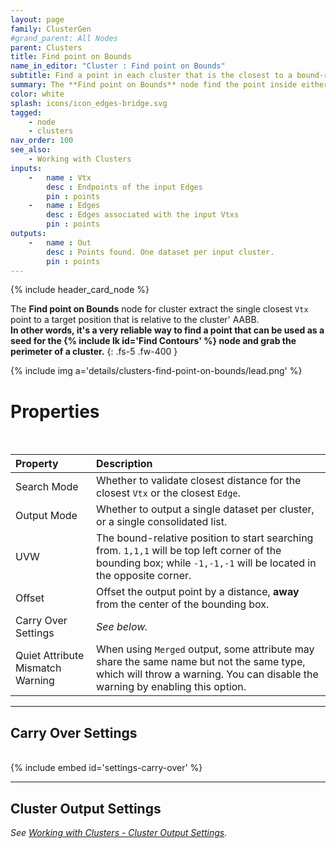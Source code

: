 ```yaml
---
layout: page
family: ClusterGen
#grand_parent: All Nodes
parent: Clusters
title: Find point on Bounds
name_in_editor: "Cluster : Find point on Bounds"
subtitle: Find a point in each cluster that is the closest to a bound-relative position.
summary: The **Find point on Bounds** node find the point inside either edge or vtx points that is closest to that cluster' bounds. This is especially useful to use as a seed to find outer contours of individual clusters.
color: white
splash: icons/icon_edges-bridge.svg
tagged: 
    - node
    - clusters
nav_order: 100
see_also: 
    - Working with Clusters
inputs:
    -   name : Vtx
        desc : Endpoints of the input Edges
        pin : points
    -   name : Edges
        desc : Edges associated with the input Vtxs
        pin : points
outputs:
    -   name : Out
        desc : Points found. One dataset per input cluster.
        pin : points
---
```


{% include header_card_node %}

The **Find point on Bounds** node for cluster extract the single closest `Vtx` point to a target position that is relative to the cluster' AABB.  
**In other words, it's a very reliable way to find a point that can be used as a seed for the {% include lk id='Find Contours' %} node and grab the perimeter of a cluster.**
{: .fs-5 .fw-400 } 

{% include img a='details/clusters-find-point-on-bounds/lead.png' %}

# Properties
<br>

| Property       | Description          |
|:-------------|:------------------|
| Search Mode          | Whether to validate closest distance for the closest `Vtx` or the closest `Edge`. |
| Output Mode          | Whether to output a single dataset per cluster, or a single consolidated list. |
| UVW          | The bound-relative position to start searching from. `1,1,1` will be top left corner of the bounding box; while `-1,-1,-1` will be located in the opposite corner. |
| Offset          | Offset the output point by a distance, **away** from the center of the bounding box. |
| Carry Over Settings          | *See below.* |
| Quiet Attribute Mismatch Warning          | When using `Merged` output, some attribute may share the same name but not the same type, which will throw a warning. You can disable the warning by enabling this option. |

---
## Carry Over Settings
<br>
{% include embed id='settings-carry-over' %}

---
## Cluster Output Settings
*See [Working with Clusters - Cluster Output Settings](/PCGExtendedToolkit/doc-general/working-with-clusters.html#cluster-output-settings).*